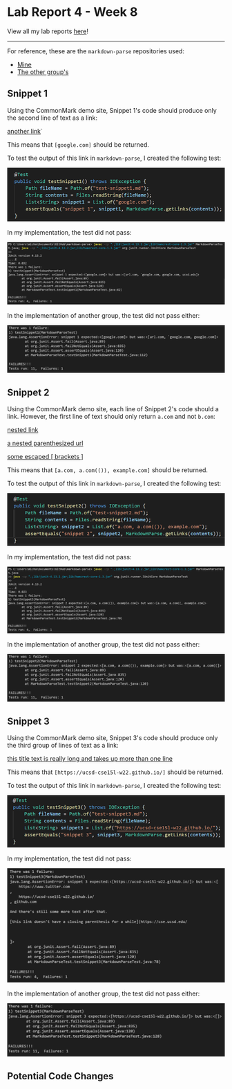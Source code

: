 # Lab Report 4 - Week 8

View all my lab reports [here](https://mtang24.github.io/cse15l-lab-reports/)!

---

For reference, these are the `markdown-parse` repositories used:

* [Mine](https://github.com/mtang24/markdown-parse)
* [The other group's](https://github.com/BenX-64/markdown-parse)


## Snippet 1

Using the CommonMark demo site, Snippet 1's code should produce only the second line of text as a link:

[another link](`google.com)`

This means that `[google.com]` should be returned.

To test the output of this link in `markdown-parse`, I created the following test:

![Image](lr4-pics/snippet1test.png)

In my implementation, the test did not pass:

![Image](lr4-pics/mysnippet1.png)

In the implementation of another group, the test did not pass either:

![Image](lr4-pics/othersnippet1.png)


## Snippet 2

Using the CommonMark demo site, each line of Snippet 2's code should a link. However, the first line of text should only return `a.com` and not `b.com`:

[nested link](a.com)

[a nested parenthesized url](a.com(()))

[some escaped \[ brackets \]](example.com)


This means that `[a.com, a.com(()), example.com]` should be returned.

To test the output of this link in `markdown-parse`, I created the following test:

![Image](lr4-pics/snippet2test.png)

In my implementation, the test did not pass:

![Image](lr4-pics/mysnippet2.png)

In the implementation of another group, the test did not pass either:

![Image](lr4-pics/othersnippet2.png)

## Snippet 3

Using the CommonMark demo site, Snippet 3's code should produce only the third group of lines of text as a link:

[this title text is really long and takes up more than 
one line](
    https://ucsd-cse15l-w22.github.io/
)

This means that `[https://ucsd-cse15l-w22.github.io/]` should be returned.

To test the output of this link in `markdown-parse`, I created the following test:

![Image](lr4-pics/snippet3test.png)

In my implementation, the test did not pass:

![Image](lr4-pics/mysnippet3.png)

In the implementation of another group, the test did not pass either:

![Image](lr4-pics/othersnippet3.png)


## Potential Code Changes